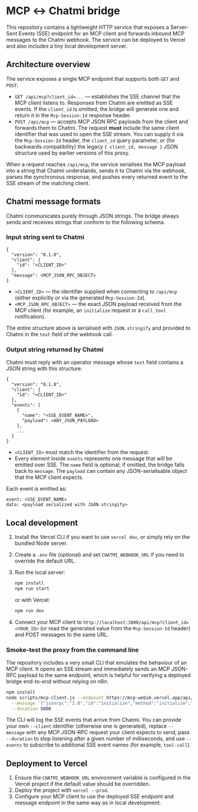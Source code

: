# MCP ↔ Chatmi bridge

This repository contains a lightweight HTTP service that exposes a Server-Sent Events (SSE) endpoint for an MCP client and forwards inbound MCP messages to the Chatmi webhook. The service can be deployed to Vercel and also includes a tiny local development server.

## Architecture overview

The service exposes a single MCP endpoint that supports both `GET` and `POST`:

- `GET /api/mcp?client_id=...` — establishes the SSE channel that the MCP client listens to. Responses from Chatmi are emitted as SSE events. If the `client_id` is omitted, the bridge will generate one and return it in the `Mcp-Session-Id` response header.
- `POST /api/mcp` — accepts MCP JSON RPC payloads from the client and forwards them to Chatmi. The request **must** include the same client identifier that was used to open the SSE stream. You can supply it via the `Mcp-Session-Id` header, the `client_id` query parameter, or (for backwards compatibility) the legacy `{ client_id, message }` JSON structure used by earlier versions of this proxy.

When a request reaches `/api/mcp`, the service serialises the MCP payload into a string that Chatmi understands, sends it to Chatmi via the webhook, parses the synchronous response, and pushes every returned event to the SSE stream of the matching client.

## Chatmi message formats

Chatmi communicates purely through JSON strings. The bridge always sends and receives strings that conform to the following schema.

### Input string sent to Chatmi

```
{
  "version": "0.1.0",
  "client": {
    "id": "<CLIENT_ID>"
  },
  "message": <MCP_JSON_RPC_OBJECT>
}
```

- `<CLIENT_ID>` — the identifier supplied when connecting to `/api/mcp` (either explicitly or via the generated `Mcp-Session-Id`).
- `<MCP_JSON_RPC_OBJECT>` — the exact JSON payload received from the MCP client (for example, an `initialize` request or a `call_tool` notification).

The entire structure above is serialised with `JSON.stringify` and provided to Chatmi in the `text` field of the webhook call.

### Output string returned by Chatmi

Chatmi must reply with an operator message whose `text` field contains a JSON string with this structure:

```
{
  "version": "0.1.0",
  "client": {
    "id": "<CLIENT_ID>"
  },
  "events": [
    {
      "name": "<SSE_EVENT_NAME>",
      "payload": <ANY_JSON_PAYLOAD>
    },
    ...
  ]
}
```

- `<CLIENT_ID>` must match the identifier from the request.
- Every element inside `events` represents one message that will be emitted over SSE. The `name` field is optional; if omitted, the bridge falls back to `message`. The `payload` can contain any JSON-serialisable object that the MCP client expects.

Each event is emitted as:

```
event: <SSE_EVENT_NAME>
data: <payload serialized with JSON.stringify>
```

## Local development

1. Install the Vercel CLI if you want to use `vercel dev`, or simply rely on the bundled Node server.
2. Create a `.env` file (optional) and set `CHATMI_WEBHOOK_URL` if you need to override the default URL.
3. Run the local server:

   ```bash
   npm install
   npm run start
   ```

   or with Vercel:

   ```bash
   npm run dev
   ```

4. Connect your MCP client to `http://localhost:3000/api/mcp?client_id=<YOUR_ID>` (or read the generated value from the `Mcp-Session-Id` header) and POST messages to the same URL.

### Smoke-test the proxy from the command line

The repository includes a very small CLI that emulates the behaviour of an MCP client. It opens an SSE stream and immediately sends an MCP JSON-RPC payload to the same endpoint, which is helpful for verifying a deployed bridge end-to-end without relying on n8n.

```bash
npm install
node scripts/mcp-client.js --endpoint https://mcp-webim.vercel.app/api/mcp \
  --message '{"jsonrpc":"2.0","id":"initialize","method":"initialize","params":{"capabilities":{}}}' \
  --duration 5000
```

The CLI will log the SSE events that arrive from Chatmi. You can provide your own `--client` identifier (otherwise one is generated), replace `--message` with any MCP JSON-RPC request your client expects to send, pass `--duration` to stop listening after a given number of milliseconds, and use `--events` to subscribe to additional SSE event names (for example, `tool-call`).

## Deployment to Vercel

1. Ensure the `CHATMI_WEBHOOK_URL` environment variable is configured in the Vercel project if the default value should be overridden.
2. Deploy the project with `vercel --prod`.
3. Configure your MCP client to use the deployed SSE endpoint and message endpoint in the same way as in local development.
